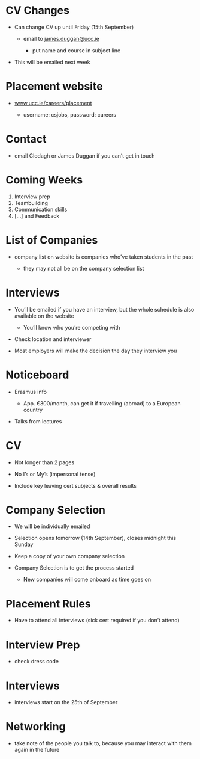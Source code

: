 # CV Changes

* Can change CV up until Friday (15th September)

    * email to james.duggan@ucc.ie

        * put name and course in subject line

* This will be emailed next week

# Placement website

* www.ucc.ie/careers/placement

    * username: csjobs, password: careers

# Contact

* email Clodagh or James Duggan if you can’t get in touch

# Coming Weeks

1. Interview prep
2. Teambuilding
3. Communication skills
4. […] and Feedback

# List of Companies

* company list on website is companies who’ve taken students in the past

    * they may not all be on the company selection list

# Interviews

* You’ll be emailed if you have an interview, but the whole schedule is also available on the website

    * You’ll know who you’re competing with

* Check location and interviewer

* Most employers will make the decision the day they interview you

# Noticeboard

* Erasmus info

    * App. €300/month, can get it if travelling (abroad) to a European country

* Talks from lectures

# CV

* Not longer than 2 pages

* No I’s or My’s (impersonal tense)

* Include key leaving cert subjects & overall results

# Company Selection

* We will be individually emailed

* Selection opens tomorrow (14th September), closes midnight this Sunday

* Keep a copy of your own company selection

* Company Selection is to get the process started

    * New companies will come onboard as time goes on

# Placement Rules

* Have to attend all interviews (sick cert required if you don’t attend)

# Interview Prep

* check dress code

# Interviews

* interviews start on the 25th of September

# Networking

* take note of the people you talk to, because you may interact with them again in the future
